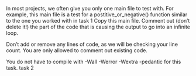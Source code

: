 In most projects, we often give you only one main file to test with. For example, this main file is a test for a postitive_or_negative() function similar to the one you worked with in
task 1 Copy this main file. Comment out (don’t delete it!) the part of the code that is causing the output to go into an infinite loop.



Don’t add or remove any lines of code, as we will be checking your line count. You are only allowed to comment out existing code.

You do not have to compile with -Wall -Werror -Wextra -pedantic for this task.
task 2 
